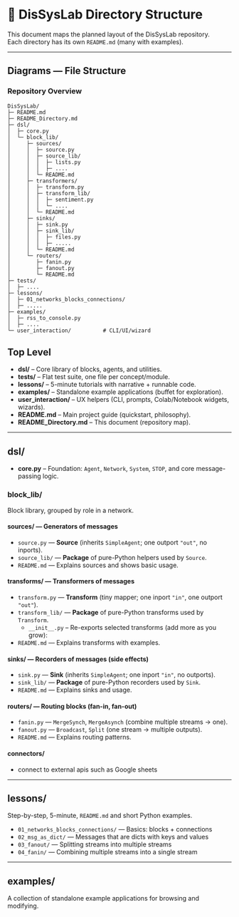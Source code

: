 # 📂 DisSysLab Directory Structure

This document maps the planned layout of the DisSysLab repository.  
Each directory has its own `README.md` (many with examples).

---
## Diagrams — File Structure


### Repository Overview

```
DisSysLab/
├─ README.md
├─ README_Directory.md
├─ dsl/
│  ├─ core.py
│  └─ block_lib/
│     ├─ sources/
│     │  ├─ source.py
│     │  ├─ source_lib/
│     │  │  ├─ lists.py
│     │  │  ├─ ....
│     │  └─ README.md
│     ├─ transformers/
│     │  ├─ transform.py
│     │  ├─ transform_lib/
│     │  │  ├─ sentiment.py
│     │  │  └─ ....
│     │  └─ README.md
│     ├─ sinks/
│     │  ├─ sink.py
│     │  ├─ sink_lib/
│     │  │  ├─ files.py
│     │  │  ├─ .....
│     │  └─ README.md
│     └─ routers/
│        ├─ fanin.py
│        ├─ fanout.py
│        └─ README.md
├─ tests/
│  ├─ ....
├─ lessons/
│  ├─ 01_networks_blocks_connections/
│  ├─ .....
├─ examples/
│  ├─ rss_to_console.py
│  ├─ ....
└─ user_interaction/          # CLI/UI/wizard
```


## Top Level

- **dsl/** – Core library of blocks, agents, and utilities.
- **tests/** – Flat test suite, one file per concept/module.
- **lessons/** – 5-minute tutorials with narrative + runnable code.
- **examples/** – Standalone example applications (buffet for exploration).
- **user_interaction/** – UX helpers (CLI, prompts, Colab/Notebook widgets, wizards).
- **README.md** – Main project guide (quickstart, philosophy).
- **README_Directory.md** – This document (repository map).

---

## dsl/

- **core.py** – Foundation: `Agent`, `Network`, `System`, `STOP`, and core message-passing logic.

### block_lib/
Block library, grouped by role in a network.

#### sources/ — Generators of messages
- `source.py` — **Source** (inherits `SimpleAgent`; one outport `"out"`, no inports).
- `source_lib/` — **Package** of pure-Python helpers used by `Source`.
- `README.md` — Explains sources and shows basic usage.

#### transforms/ — Transformers of messages
- `transform.py` — **Transform** (tiny mapper; one inport `"in"`, one outport `"out"`).
- `transform_lib/` — **Package** of pure-Python transforms used by `Transform`.
  - `__init__.py` – Re-exports selected transforms (add more as you grow):
- `README.md` — Explains transforms with examples.
#### sinks/ — Recorders of messages (side effects)
- `sink.py` — **Sink** (inherits `SimpleAgent`; one inport `"in"`, no outports).
- `sink_lib/` — **Package** of pure-Python recorders used by `Sink`.
- `README.md` — Explains sinks and usage.
#### routers/ — Routing blocks (fan-in, fan-out)
- `fanin.py` — `MergeSynch`, `MergeAsynch` (combine multiple streams → one).
- `fanout.py` — `Broadcast`, `Split` (one stream → multiple outputs).
- `README.md` — Explains routing patterns.

#### connectors/
- connect to external apis such as Google sheets
---

## lessons/
Step-by-step, 5-minute,  `README.md` and short Python examples.

- `01_networks_blocks_connections/` — Basics: blocks + connections  
- `02_msg_as_dict/` — Messages that are dicts with keys and values  
- `03_fanout/` — Splitting streams into multiple streams
- `04_fanin/` — Combining multiple streams into a single stream

---

## examples/
A collection of standalone example applications for browsing and modifying.